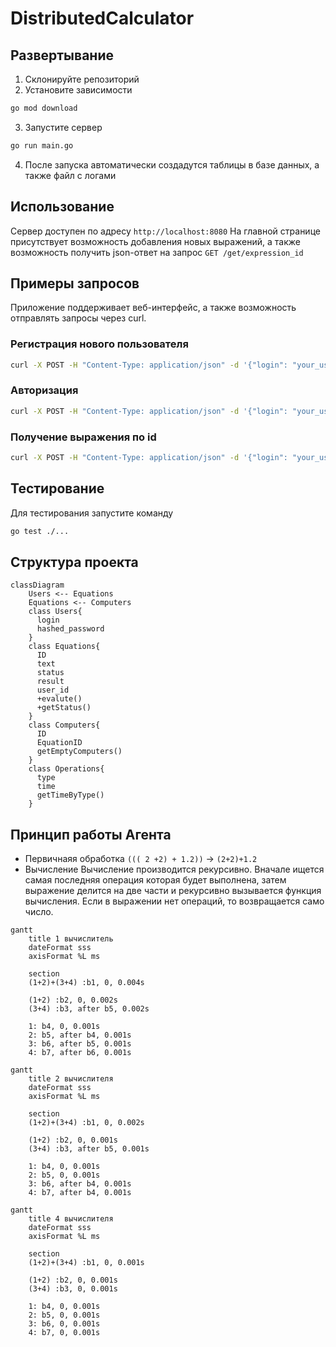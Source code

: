 # DistributedCalculator
## Развертывание
1. Склонируйте репозиторий
2. Установите зависимости
```bash
go mod download
```
3. Запустите сервер
```bash
go run main.go
```
4. После запуска автоматически создадутся таблицы в базе данных, а также файл с логами
## Использование
Сервер доступен по адресу `http://localhost:8080`
На главной странице присутствует возможность добавления новых выражений, а также возможность получить json-ответ на запрос `GET /get/expression_id`
## Примеры запросов
Приложение поддерживает веб-интерфейс, а также возможность отправлять запросы через curl.
### Регистрация нового пользователя
```bash
curl -X POST -H "Content-Type: application/json" -d '{"login": "your_username", "password": "your_password"}' http://localhost:8080/api/v1/register
```
### Авторизация
```bash
curl -X POST -H "Content-Type: application/json" -d '{"login": "your_username", "password": "your_password"}' http://localhost:8080/api/v1/login
```
### Получение выражения по id
```bash
curl -X POST -H "Content-Type: application/json" -d '{"login": "your_username", "password": "your_password"}' http://localhost:8080/api/v1/register
```

## Тестирование
Для тестирования запустите команду
```bash
go test ./...
```

## Структура проекта
```mermaid
classDiagram
    Users <-- Equations
    Equations <-- Computers
    class Users{
      login
      hashed_password
    }
    class Equations{
      ID
      text
      status
      result
      user_id
      +evalute()
      +getStatus()
    }
    class Computers{
      ID
      EquationID
      getEmptyComputers()
    }
    class Operations{
      type
      time
      getTimeByType()
    }
```
## Принцип работы Агента
- Первичнаяя обработка `((( 2 +2) + 1.2))` -> `(2+2)+1.2`
- Вычисление
Вычисление производится рекурсивно. Вначале ищется самая последняя операция которая будет выполнена, затем выражение делится на две части и рекурсивно вызывается функция вычисления. Если в выражении нет операций, то возвращается само число.
```mermaid
gantt
    title 1 вычислитель
    dateFormat sss
    axisFormat %L ms

    section   
    (1+2)+(3+4) :b1, 0, 0.004s

    (1+2) :b2, 0, 0.002s
    (3+4) :b3, after b5, 0.002s

    1: b4, 0, 0.001s
    2: b5, after b4, 0.001s
    3: b6, after b5, 0.001s
    4: b7, after b6, 0.001s
```
```mermaid
gantt
    title 2 вычислителя
    dateFormat sss
    axisFormat %L ms

    section   
    (1+2)+(3+4) :b1, 0, 0.002s

    (1+2) :b2, 0, 0.001s
    (3+4) :b3, after b5, 0.001s

    1: b4, 0, 0.001s
    2: b5, 0, 0.001s
    3: b6, after b4, 0.001s
    4: b7, after b4, 0.001s
```
```mermaid
gantt
    title 4 вычислителя
    dateFormat sss
    axisFormat %L ms

    section   
    (1+2)+(3+4) :b1, 0, 0.001s

    (1+2) :b2, 0, 0.001s
    (3+4) :b3, 0, 0.001s

    1: b4, 0, 0.001s
    2: b5, 0, 0.001s
    3: b6, 0, 0.001s
    4: b7, 0, 0.001s
```
